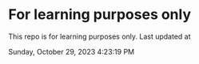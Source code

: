 # For learning purposes only
This repo is for learning purposes only.
Last updated at

Sunday, October 29, 2023 4:23:19 PM

